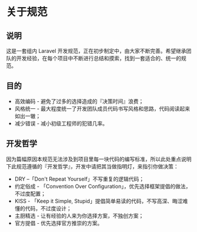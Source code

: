 # 关于规范

## 说明

这是一套组内 Laravel 开发规范，正在初步制定中，由大家不断完善。希望继承团队的开发经验，在每个项目中不断进行总结和摸索，找到一套适合的、统一的规范。

## 目的

- 高效编码 - 避免了过多的选择造成的『决策时间』浪费；
- 风格统一 - 最大程度统一了开发团队成员代码书写风格和思路，代码阅读起来如出一辙；
- 减少错误 - 减小初级工程师的犯错几率。

## 开发哲学

因为篇幅原因本规范无法涉及到项目里每一块代码的编写标准，所以此处重点说明下此规范遵循的『开发哲学』，开发中请把其当做指明灯，来指引你做决策：

- DRY –「Don't Repeat Yourself」不写重复的逻辑代码；
- 约定俗成 - 「Convention Over Configuration」，优先选择框架提倡的做法，不过度配置；
- KISS - 「Keep it Simple, Stupid」提倡简单易读的代码，不写高深、晦涩难懂的代码，不过度设计；
- 主厨精选 - 让有经验的人来为你选择方案，不独创方案；
- 官方提倡 - 优先选择官方推崇的方案。